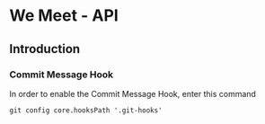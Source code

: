 # We Meet - API

## Introduction

### Commit Message Hook

In order to enable the Commit Message Hook, enter this command

    git config core.hooksPath '.git-hooks'
